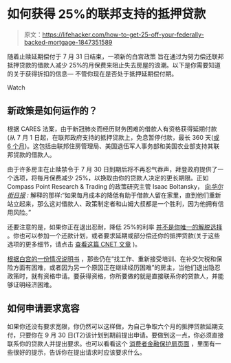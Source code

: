 # 如何获得 25%的联邦支持的抵押贷款

> 原文：<https://lifehacker.com/how-to-get-25-off-your-federally-backed-mortgage-1847351589>

随着止赎延期偿付于 7 月 31 日结束，一项新的白宫政策 旨在通过为努力偿还联邦抵押贷款的借款人减少 25%的月保费来阻止失去房屋的浪潮。以下是你需要知道的关于获得折扣的信息— 不管你现在是否处于抵押延期偿付期。

Watch

## 新政策是如何运作的？

根据 CARES 法案，由于新冠肺炎而经历财务困难的借款人有资格获得延期付款(从 7 月 1 日起，在联邦政府支持的抵押贷款上，免息暂停付款，最长 360 天([或 6 个月](https://www.cnet.com/personal-finance/mortgages/mortgage-forbearance-period-extended-new-protections-run-through-september-2021/))。这包括由联邦住房管理局、美国退伍军人事务部和美国农业部支持其联邦贷款的借款人。

由于许多房主在止赎禁令于 7 月 30 日到期后将不再忍气吞声，拜登政府提供了一个选项，将每月保费减少 25%，以换取由你的贷款人决定的更长期限。正如 Compass Point Research & Trading 的政策研究主管 Isaac Boltansky， [向*华尔街日报*](https://www.wsj.com/articles/new-aid-planned-for-mortgage-borrowers-at-risk-of-foreclosure-11627032601?mod=latest_headlines) *:* 解释的那样:“如果每月成本的降低有助于借款人留在家里，直到他们重新站立起来，那么这对借款人、政策制定者和山姆大叔都是一个胜利，因为他拥有信用风险。”

还要注意的是，如果你正在退出忍耐，降低 25%的利率 [并不是你唯一的解脱选择](https://www.bankrate.com/mortgages/forbearance-repayment-options/) 。你也可以参加一个还款计划，或者要求延期或部分偿还你的抵押贷款(关于这些选项的更多细节，请点击 [查看这篇 CNET 文章](https://www.cnet.com/google-amp/news/mortgage-forbearance-period-extended-new-protections-run-through-september-2021/) )。

[根据白宫的一份情况说明书](https://www.whitehouse.gov/briefing-room/statements-releases/2021/07/23/fact-sheet-biden-administration-announces-additional-actions-to-prevent-foreclosures/) ，那些仍在“找工作、重新接受培训、在补交欠税和保险方面有困难，或者因为另一个原因正在继续经历困难”的房主，当他们退出隐忍政策时，就有资格申请。要获得资格，你所要做的就是直接联系你的贷款人，并能够证明经济困难。

## 如何申请要求宽容

如果你还没有要求宽限，你仍然可以这样做，为自己争取六个月的抵押贷款延期支付，只要你在 9 月 30 日(T2)该计划到期前提出申请。要做到这一点，你必须直接联系你的贷款人并提出要求。也可以看看这个 [消费者金融保护局页面](https://www.consumerfinance.gov/coronavirus/mortgage-and-housing-assistance/help-for-homeowners/request-forbearance-or-mortgage-relief/) ，里面有一些很好的提示，告诉你在提出请求时应该要求什么。